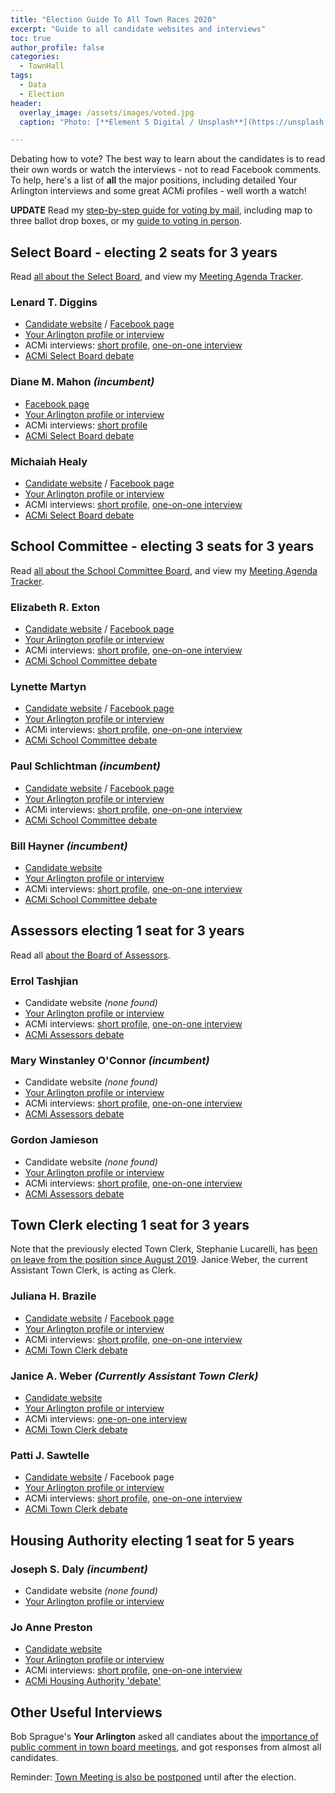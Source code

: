```yaml
---
title: "Election Guide To All Town Races 2020"
excerpt: "Guide to all candidate websites and interviews"
toc: true
author_profile: false
categories:
  - TownHall
tags:
  - Data
  - Election
header:
  overlay_image: /assets/images/voted.jpg
  caption: "Photo: [**Element 5 Digital / Unsplash**](https://unsplash.com/@element5digital)"

---
```


Debating how to vote?  The best way to learn about the candidates is to read their own words or watch the interviews - not to read Facebook comments.  To help, here's a list of **all** the major positions, including detailed Your Arlington interviews and some great ACMi profiles - well worth a watch!

**UPDATE** Read my [step-by-step guide for voting by mail](/townmeeting/vote-by-mail-2020/), including map to three ballot drop boxes, or my [guide to voting in person](/townmeeting/vote-in-person-2020/).

## Select Board - electing 2 seats for 3 years

Read [all about the Select Board](/townhall/#select), and view my [Meeting Agenda Tracker](/meetings/select/).

### Lenard T. Diggins

- [Candidate website](https://www.digginsforselectboard.com) / [Facebook page](https://www.facebook.com/LenForSelectBoard/)
- [Your Arlington profile or interview](https://www.yourarlington.com/arlington-archives/town-school/elections/16604-diggins-011320.html)
- ACMi interviews: [short profile](https://acmi.tv/videos/select-board-candidate-profiles-2020-lenard-t-diggins/), [one-on-one interview](https://acmi.tv/videos/one-on-one-select-board-lenard-diggins/)
- [ACMi Select Board debate](https://acmi.tv/videos/arlington-select-board-debate-2020/)

### Diane M. Mahon _(incumbent)_

- [Facebook page](https://www.facebook.com/Diane.Mahon.for.SelectBoard/)
- [Your Arlington profile or interview](https://www.yourarlington.com/arlington-archives/town-school/elections/16905-mahon-032520.html)
- ACMi interviews: [short profile](https://acmi.tv/videos/select-board-candidate-profiles-2020-diane-mahon/)
- [ACMi Select Board debate](https://acmi.tv/videos/arlington-select-board-debate-2020/)


### Michaiah Healy

- [Candidate website](https://www.healyforselectboard.com) / [Facebook page](https://www.facebook.com/MichaiahHealyforSelectBoard/)
- [Your Arlington profile or interview](https://www.yourarlington.com/arlington-archives/town-school/elections/16829-healy-031120.html)
- ACMi interviews: [short profile](https://acmi.tv/videos/select-board-candidate-profiles-2020-michaiah-healy/), [one-on-one interview](https://acmi.tv/videos/one-on-one-select-board-michaiah-healy/)
- [ACMi Select Board debate](https://acmi.tv/videos/arlington-select-board-debate-2020/)


## School Committee - electing 3 seats for 3 years

Read [all about the School Committee Board](/townhall/#school), and view my [Meeting Agenda Tracker](/meetings/school/).

### Elizabeth R. Exton

- [Candidate website](https://www.elizabethexton.com) / [Facebook page](https://www.facebook.com/ExtonforSchoolCommittee/)
- [Your Arlington profile or interview](https://www.yourarlington.com/arlington-archives/town-school/elections/16765-exton-022220.html)
- ACMi interviews: [short profile](https://acmi.tv/videos/school-committee-candidate-profiles-elizabeth-r-exton/), [one-on-one interview](https://acmi.tv/videos/one-on-one-school-committee-elizabeth-exton/)
- [ACMi School Committee debate](https://acmi.tv/videos/arlington-school-committee-debate-2020/)

### Lynette Martyn

- [Candidate website](https://www.electlynette.com) / [Facebook page](https://www.facebook.com/ElectLynetteSchoolCommittee/)
- [Your Arlington profile or interview](https://www.yourarlington.com/arlington-archives/town-school/elections/16780-martyn-022820.html)
- ACMi interviews: [short profile](https://acmi.tv/videos/school-committee-candidate-profiles-lynette-martyn-2020/), [one-on-one interview](https://acmi.tv/videos/one-on-one-school-committee-lynette-martin/)
- [ACMi School Committee debate](https://acmi.tv/videos/arlington-school-committee-debate-2020/)

### Paul Schlichtman _(incumbent)_

- [Candidate website](http://www.schlichtman.org) / [Facebook page](https://www.facebook.com/paulschlichtman)
- [Your Arlington profile or interview](https://www.yourarlington.com/arlington-archives/town-school/elections/16711-schlichtman-020920.html)
- ACMi interviews: [short profile](https://acmi.tv/videos/school-committee-candidate-profiles-paul-schlichtman-2020/), [one-on-one interview](https://acmi.tv/videos/one-on-one-school-committee-paul-schlichtman/)
- [ACMi School Committee debate](https://acmi.tv/videos/arlington-school-committee-debate-2020/)

### Bill Hayner _(incumbent)_

- [Candidate website](https://billhayner.org/)
- [Your Arlington profile or interview](https://www.yourarlington.com/arlington-archives/town-school/elections/16630-hayner-012620.html)
- ACMi interviews: [short profile](https://acmi.tv/videos/school-committee-candidate-profiles-bill-hayner-2020/), [one-on-one interview](https://acmi.tv/videos/one-on-one-school-committee-bill-hayner/)
- [ACMi School Committee debate](https://acmi.tv/videos/arlington-school-committee-debate-2020/)


## Assessors electing 1 seat for 3 years

Read all [about the Board of Assessors](/townhall/#assessors).

### Errol Tashjian

- Candidate website _(none found)_
- [Your Arlington profile or interview](https://www.yourarlington.com/arlington-archives/town-school/elections/16799-tashjian-030420.html)
- ACMi interviews: [short profile](https://acmi.tv/videos/assessors-candidate-profiles-errol-tashjian-2020/), [one-on-one interview](https://acmi.tv/videos/one-on-one-assessors-errol-tashjian/)
- [ACMi Assessors debate](https://acmi.tv/videos/arlington-assessors-debate-2020/)

### Mary Winstanley O'Connor _(incumbent)_

- Candidate website _(none found)_
- [Your Arlington profile or interview](https://www.yourarlington.com/arlington-archives/town-school/elections/16732-oconnor-021620.html)
- ACMi interviews: [short profile](https://acmi.tv/videos/assessors-candidate-profiles-mary-winstanley-oconnor-2020/), [one-on-one interview](https://acmi.tv/videos/one-on-one-assessors-mary-winstanley-oconnor/)
- [ACMi Assessors debate](https://acmi.tv/videos/arlington-assessors-debate-2020/)

### Gordon Jamieson

- Candidate website _(none found)_
- [Your Arlington profile or interview](https://www.yourarlington.com/arlington-archives/town-school/elections/16955-jamieson-40820.html)
- ACMi interviews: [short profile](https://acmi.tv/videos/assessors-candidate-profiles-2020-gordon-jamieson/), [one-on-one interview](https://acmi.tv/videos/one-on-one-assessors-gordon-jamieson/)
- [ACMi Assessors debate](https://acmi.tv/videos/arlington-assessors-debate-2020/)


## Town Clerk electing 1 seat for 3 years

Note that the previously elected Town Clerk, Stephanie Lucarelli, has [been on leave from the position since August 2019](https://www.yourarlington.com/arlington-archives/town-school/town-meeting/16064-clerk-090919.html).  Janice Weber, the current Assistant Town Clerk, is acting as Clerk.

### Juliana H. Brazile

- [Candidate website](https://www.brazileforclerk.com) / [Facebook page](https://www.facebook.com/brazileforclerk)
- [Your Arlington profile or interview](https://www.yourarlington.com/arlington-archives/town-school/elections/16629-brazile-011920.html)
- ACMi interviews: [short profile](https://acmi.tv/videos/town-clerk-candidate-profiles-juliana-h-brazile-2020/), [one-on-one interview](https://acmi.tv/videos/one-on-one-town-clerk-juliana-h-brazile/)
- [ACMi Town Clerk debate](https://acmi.tv/videos/arlington-town-clerk-debate-2020/)

### Janice A. Weber _(Currently Assistant Town Clerk)_

- [Candidate website](http://weberforclerk.org)
- [Your Arlington profile or interview](https://www.yourarlington.com/arlington-archives/town-school/elections/16678-weber-020220.html)
- ACMi interviews: [one-on-one interview](https://acmi.tv/videos/one-on-one-town-clerk-janice-weber/)
- [ACMi Town Clerk debate](https://acmi.tv/videos/arlington-town-clerk-debate-2020/)

### Patti J. Sawtelle 

- [Candidate website](https://www.pattifortownclerk.com/) / Facebook page
- [Your Arlington profile or interview](https://www.yourarlington.com/arlington-archives/town-school/elections/16561-sawtelle-010320.html)
- ACMi interviews: [short profile](https://acmi.tv/videos/town-clerk-candidate-profiles-patti-j-sawtelle/), [one-on-one interview](https://acmi.tv/videos/one-on-one-town-clerk-patti-j-sawtelle/)
- [ACMi Town Clerk debate](https://acmi.tv/videos/arlington-town-clerk-debate-2020/)


## Housing Authority electing 1 seat for 5 years  

### Joseph S. Daly  _(incumbent)_

- Candidate website _(none found)_
- [Your Arlington profile or interview](https://www.yourarlington.com/arlington-archives/town-school/elections/16856-daly-031820.html)

### Jo Anne Preston 

- [Candidate website](https://electjoannepreston.com) 
- [Your Arlington profile or interview](https://www.yourarlington.com/arlington-archives/town-school/elections/16929-preston-040120.html)
- ACMi interviews: [short profile](https://acmi.tv/videos/housing-authority-candidate-profiles-jo-anne-preston-2020/), [one-on-one interview](https://acmi.tv/videos/one-on-one-housing-authority-jo-anne-preston/)
- [ACMi Housing Authority 'debate'](https://acmi.tv/videos/arlington-housing-authority-debate-2020/)


## Other Useful Interviews

Bob Sprague's **Your Arlington** asked all candiates about the [importance of public comment in town board meetings](https://www.yourarlington.com/easyblog/entry/3-pols/2745-public-041120.html), and got responses from almost all candidates.


Reminder: [Town Meeting is also be postponed](/townmeeting/town-meeting-during-covid/) until after the election.
